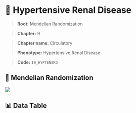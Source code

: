 # 🧪 Hypertensive Renal Disease

> **Root:** Mendelian Randomization

> **Chapter:** 9  

> **Chapter name:** Circulatory

> **Phenotype:** Hypertensive Renal Disease  

> **Code:** `I9_HYPTENSRD`

## 🧬 Mendelian Randomization  

<img src="/MR/Figures/Forward/I9_HYPTENSRD.png"/>

## 📊 Data Table

<CsvTableMRF src="/public/MR/Data/Forward/I9_HYPTENSRD.csv"/>
